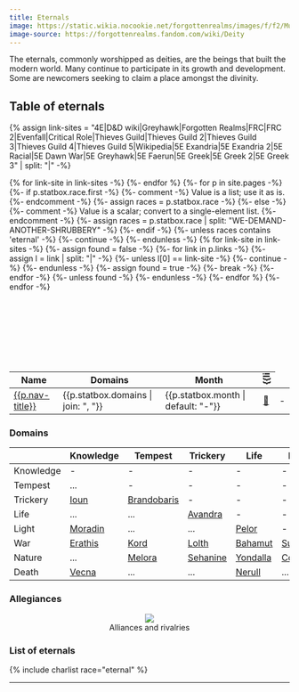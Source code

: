 ```yaml
---
title: Eternals
image: https://static.wikia.nocookie.net/forgottenrealms/images/f/f2/Mulhorandi_pantheon_I.jpg
image-source: https://forgottenrealms.fandom.com/wiki/Deity
---
```


The eternals, commonly worshipped as deities, are the beings that built the modern world. Many continue to participate in its growth and development. Some are newcomers seeking to claim a place amongst the divinity.

## Table of eternals

{% assign link-sites = "4E|D&D wiki|Greyhawk|Forgotten Realms|FRC|FRC 2|Evenfall|Critical Role|Thieves Guild|Thieves Guild 2|Thieves Guild 3|Thieves Guild 4|Thieves Guild 5|Wikipedia|5E Exandria|5E Exandria 2|5E Racial|5E Dawn War|5E Greyhawk|5E Faerun|5E Greek|5E Greek 2|5E Greek 3" | split: "|" -%}

<style>
th.rotate {
  white-space: nowrap;
}

th.rotate > div {
  transform: rotate(-90deg);
  width: 1em;
}
</style>
<table style="margin-top: 9em">
<thead>
<tr>
  <th>Name</th>
  <th>Domains</th>
  <th>Month</th>
{% for link-site in link-sites -%}
  <th class="rotate"><div>{{link-site}}</div></th>
{%- endfor %}
</tr>
</thead>
<tbody>
{%- for p in site.pages -%}
  {%- if p.statbox.race.first -%}
    {%- comment -%} Value is a list; use it as is. {%- endcomment -%}
    {%- assign races = p.statbox.race -%}
  {%- else -%}
    {%- comment -%} Value is a scalar; convert to a single-element list. {%- endcomment -%}
    {%- assign races = p.statbox.race | split: "WE-DEMAND-ANOTHER-SHRUBBERY" -%}
  {%- endif -%}
  {%- unless races contains 'eternal' -%} {%- continue -%} {%- endunless -%}
  <tr>
    <td><a href="{{site.baseurl}}{{p.url}}">{{p.nav-title}}</a></td>
    <td>{{p.statbox.domains | join: ", "}}</td>
    <td>{{p.statbox.month | default: "-"}}</td>
    {% for link-site in link-sites -%}
      {%- assign found = false -%}
      {%- for link in p.links -%}
        {%- assign l = link | split: "|" -%}
        {%- unless l[0] == link-site -%} {%- continue -%} {%- endunless -%}
        {%- assign found = true -%}
        <td style="text-align: center"><a href="{{l[1]}}">🔵</a></td>
        {%- break -%}
      {%- endfor -%}
      {%- unless found -%} <td style="text-align: center">-</td> {%- endunless -%}
    {%- endfor %}
  </tr>
{%- endfor -%}
</tbody>
</table>

### Domains

|           | Knowledge | Tempest       | Trickery   | Life       | Light      | War       | Nature    | Death     |
|-----------|-----------|---------------|------------|------------|------------|-----------|-----------|-----------|
| Knowledge | -         | -             | -          | -          | -          | -         | -         | -         |
| Tempest   | ...       | -             | -          | -          | -          | -         | -         | -         |
| Trickery  | [Ioun]    | [Brandobaris] | -          | -          | -          | -         | -         | -         |
| Life      | ...       | ...           | [Avandra]  | -          | -          | -         | -         | -         |
| Light     | [Moradin] | ...           | ...        | [Pelor]    | -          | -         | -         | -         |
| War       | [Erathis] | [Kord]        | [Lolth]    | [Bahamut]  | [Sune]     | -         | -         | -         |
| Nature    | ...       | [Melora]      | [Sehanine] | [Yondalla] | [Corellon] | [Gruumsh] | -         | -         |
| Death     | [Vecna]   | ...           | ...        | [Nerull]   | ...        | [Tiamat]  | ...       | -         |

### Allegiances

<center><figure>
<a href="../assets/images/eternals.svg"><img src="../assets/images/eternals.svg" style="max-width: 100%; max-height: 500px"></a>
<figcaption style="text-align: center">Alliances and rivalries</figcaption>
</figure></center>

### List of eternals

{% include charlist race="eternal" %}

----------------------------------------

[Avandra]: ../dossiers/avandra
[Bahamut]: ../dossiers/bahamut
[Brandobaris]: ../dossiers/brandobaris
[Corellon]: ../dossiers/corellon
[Erathis]: ../dossiers/erathis
[Gruumsh]: ../dossiers/gruumsh
[Ioun]: ../dossiers/ioun
[Kord]: ../dossiers/kord
[Lolth]: ../dossiers/lolth
[Melora]: ../dossiers/melora
[Moradin]: ../dossiers/moradin
[Nerull]: ../dossiers/nerull
[Pelor]: ../dossiers/pelor
[Raven Queen]: ../dossiers/nerull
[Sardior]: ../dossiers/sardior
[Sehanine]: ../dossiers/sehanine
[Sune]: ../dossiers/sune
[Tiamat]: ../dossiers/tiamat
[Vecna]: ../dossiers/vecna
[Yondalla]: ../dossiers/yondalla
